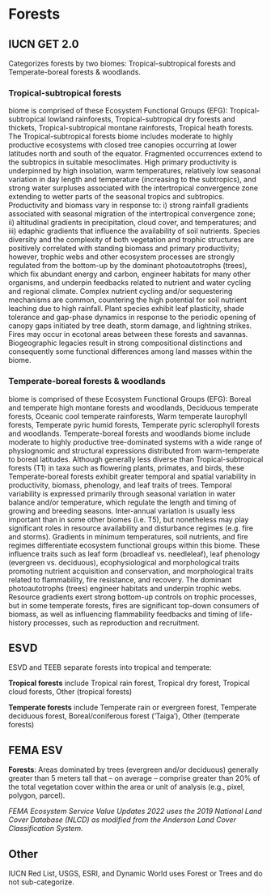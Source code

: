 # Forests

## IUCN GET 2.0

Categorizes forests by two biomes: Tropical-subtropical forests  and Temperate-boreal forests & woodlands.&#x20;

### Tropical-subtropical forests

biome is comprised of these Ecosystem Functional Groups (EFG): Tropical-subtropical lowland rainforests, Tropical-subtropical dry forests and thickets, Tropical-subtropical montane rainforests, Tropical heath forests.  The Tropical-subtropical forests biome includes moderate to highly productive ecosystems with closed tree canopies occurring at lower latitudes north and south of the equator. Fragmented occurrences extend to the subtropics in suitable mesoclimates. High primary productivity is underpinned by high insolation, warm temperatures, relatively low seasonal variation in day length and temperature (increasing to the subtropics), and strong water surpluses associated with the intertropical convergence zone extending to wetter parts of the seasonal tropics and subtropics. Productivity and biomass vary in response to: i) strong rainfall gradients associated with seasonal migration of the intertropical convergence zone; ii) altitudinal gradients in precipitation, cloud cover, and temperatures; and iii) edaphic gradients that influence the availability of soil nutrients. Species diversity and the complexity of both vegetation and trophic structures are positively correlated with standing biomass and primary productivity; however, trophic webs and other ecosystem processes are strongly regulated from the bottom-up by the dominant photoautotrophs (trees), which fix abundant energy and carbon, engineer habitats for many other organisms, and underpin feedbacks related to nutrient and water cycling and regional climate. Complex nutrient cycling and/or sequestering mechanisms are common, countering the high potential for soil nutrient leaching due to high rainfall. Plant species exhibit leaf plasticity, shade tolerance and gap-phase dynamics in response to the periodic opening of canopy gaps initiated by tree death, storm damage, and lightning strikes. Fires may occur in ecotonal areas between these forests and savannas. Biogeographic legacies result in strong compositional distinctions and consequently some functional differences among land masses within the biome.

### Temperate-boreal forests & woodlands

biome is comprised of these Ecosystem Functional Groups (EFG): Boreal and temperate high montane forests and woodlands, Deciduous temperate forests, Oceanic cool temperate rainforests, Warm temperate laurophyll forests, Temperate pyric humid forests, Temperate pyric sclerophyll forests and woodlands. Temperate-boreal forests and woodlands biome include moderate to highly productive tree-dominated systems with a wide range of physiognomic and structural expressions distributed from warm-temperate to boreal latitudes. Although generally less diverse than Tropical-subtropical forests (T1) in taxa such as flowering plants, primates, and birds, these Temperate-boreal forests exhibit greater temporal and spatial variability in productivity, biomass, phenology, and leaf traits of trees. Temporal variability is expressed primarily through seasonal variation in water balance and/or temperature, which regulate the length and timing of growing and breeding seasons. Inter-annual variation is usually less important than in some other biomes (i.e. T5), but nonetheless may play significant roles in resource availability and disturbance regimes (e.g. fire and storms). Gradients in minimum temperatures, soil nutrients, and fire regimes differentiate ecosystem functional groups within this biome. These influence traits such as leaf form (broadleaf vs. needleleaf), leaf phenology (evergreen vs. deciduous), ecophysiological and morphological traits promoting nutrient acquisition and conservation, and morphological traits related to flammability, fire resistance, and recovery. The dominant photoautotrophs (trees) engineer habitats and underpin trophic webs. Resource gradients exert strong bottom-up controls on trophic processes, but in some temperate forests, fires are significant top-down consumers of biomass, as well as influencing flammability feedbacks and timing of life-history processes, such as reproduction and recruitment.

## ESVD

ESVD and TEEB separate forests into tropical and temperate: &#x20;

**Tropical forests** include Tropical rain forest, Tropical dry forest, Tropical cloud forests, Other (tropical forests)

**Temperate forests** include Temperate rain or evergreen forest, Temperate deciduous forest, Boreal/coniferous forest (‘Taiga’), Other (temperate forests)

## FEMA ESV

**Forests**: Areas dominated by trees (evergreen and/or deciduous) generally greater than 5 meters tall that – on average – comprise greater than 20% of the total vegetation cover within the area or unit of analysis (e.g., pixel, polygon, parcel).

_FEMA Ecosystem Service Value Updates 2022 uses the 2019 National Land Cover Database (NLCD) as modified from the Anderson Land Cover Classification System._

## Other

IUCN Red List, USGS, ESRI, and Dynamic World uses Forest or Trees and do not sub-categorize.
